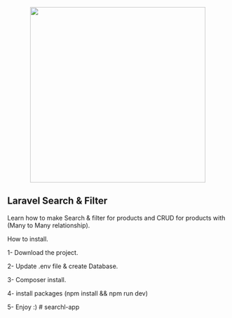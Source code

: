 <p align="center"><img src="https://res.cloudinary.com/dtfbvvkyp/image/upload/v1566331377/laravel-logolockup-cmyk-red.svg" width="400"></p>

## Laravel Search & Filter

Learn how to make Search & filter for products and CRUD for products with (Many to Many relationship).

How to install.

1- Download the project.

2- Update .env file & create Database.

3- Composer install.

4- install packages (npm install && npm run dev)

5- Enjoy :)
#   s e a r c h l - a p p  
 
